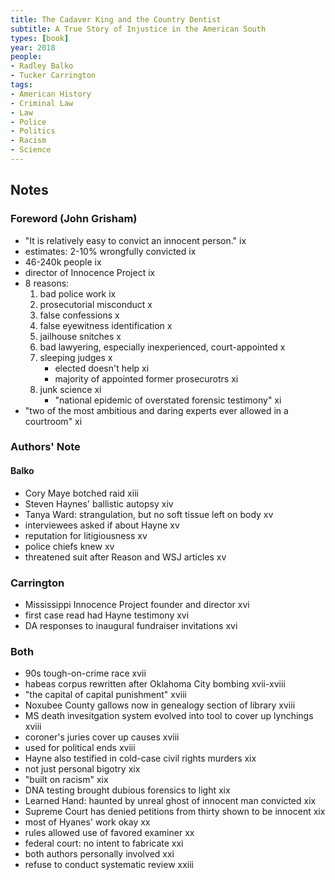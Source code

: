 ```yaml
---
title: The Cadaver King and the Country Dentist
subtitle: A True Story of Injustice in the American South
types: [book]
year: 2018
people:
- Radley Balko
- Tucker Carrington
tags:
- American History
- Criminal Law
- Law
- Police
- Politics
- Racism
- Science
---
```


## Notes

### Foreword (John Grisham)
- "It is relatively easy to convict an innocent person." ix
- estimates: 2-10% wrongfully convicted ix
- 46-240k people ix
- director of Innocence Project ix
- 8 reasons:
  1.  bad police work ix
  2.  prosecutorial misconduct x
  3.  false confessions x
  4.  false eyewitness identification x
  5.  jailhouse snitches x
  6.  bad lawyering, especially inexperienced, court-appointed x
  7.  sleeping judges x
      - elected doesn't help xi
      - majority of appointed former prosecurotrs xi
  8.  junk science xi
      - "national epidemic of overstated forensic testimony" xi
- "two of the most ambitious and daring experts ever allowed in a courtroom" xi

### Authors' Note

#### Balko
- Cory Maye botched raid xiii
- Steven Haynes' ballistic autopsy xiv
- Tanya Ward: strangulation, but no soft tissue left on body xv
- interviewees asked if about Hayne xv
- reputation for litigiousness xv
- police chiefs knew xv
- threatened suit after Reason and WSJ articles xv

### Carrington
- Mississippi Innocence Project founder and director xvi
- first case read had Hayne testimony xvi
- DA responses to inaugural fundraiser invitations xvi

### Both
- 90s tough-on-crime race xvii
- habeas corpus rewritten after Oklahoma City bombing xvii-xviii
- "the capital of capital punishment" xviii
- Noxubee County gallows now in genealogy section of library xviii
- MS death invesitgation system evolved into tool to cover up lynchings xviii
- coroner's juries cover up causes xviii
- used for political ends xviii
- Hayne also testified in cold-case civil rights murders xix
- not just personal bigotry xix
- "built on racism" xix
- DNA testing brought dubious forensics to light xix
- Learned Hand: haunted by unreal ghost of innocent man convicted xix
- Supreme Court has denied petitions from thirty shown to be innocent xix
- most of Hyanes' work okay xx
- rules allowed use of favored examiner xx
- federal court: no intent to fabricate xxi
- both authors personally involved xxi
- refuse to conduct systematic review xxiii

